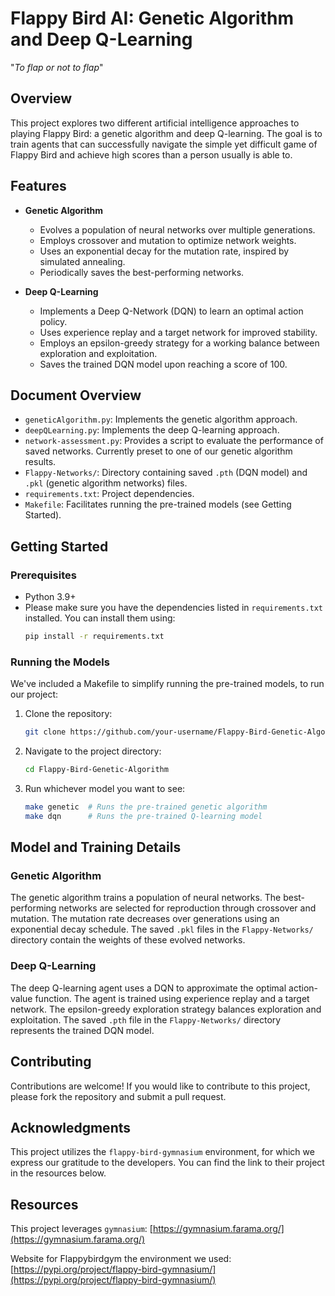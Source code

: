 # Flappy Bird AI: Genetic Algorithm and Deep Q-Learning

"*To flap or not to flap*"

## Overview

This project explores two different artificial intelligence approaches to playing Flappy Bird: a genetic algorithm and deep Q-learning.  The goal is to train agents that can successfully navigate the simple yet difficult game of Flappy Bird and achieve high scores than a person usually is able to.  

## Features

- **Genetic Algorithm**
    - Evolves a population of neural networks over multiple generations.
    - Employs crossover and mutation to optimize network weights.
    - Uses an exponential decay for the mutation rate, inspired by simulated annealing.
    - Periodically saves the best-performing networks.

- **Deep Q-Learning**
    - Implements a Deep Q-Network (DQN) to learn an optimal action policy.
    - Uses experience replay and a target network for improved stability.
    - Employs an epsilon-greedy strategy for a working balance between exploration and exploitation.
    - Saves the trained DQN model upon reaching a score of 100.

## Document Overview

- `geneticAlgorithm.py`: Implements the genetic algorithm approach.
- `deepQLearning.py`: Implements the deep Q-learning approach.
- `network-assessment.py`: Provides a script to evaluate the performance of saved networks. Currently preset to one of our genetic algorithm results.
- `Flappy-Networks/`: Directory containing saved `.pth` (DQN model) and `.pkl` (genetic algorithm networks) files.
- `requirements.txt`: Project dependencies.
- `Makefile`:  Facilitates running the pre-trained models (see Getting Started).

## Getting Started

### Prerequisites

- Python 3.9+
- Please make sure you have the dependencies listed in `requirements.txt` installed.  You can install them using:
    ```bash
    pip install -r requirements.txt
    ```

### Running the Models

We've included a Makefile to simplify running the pre-trained models, to run our project:

1. Clone the repository:
   ```bash
   git clone https://github.com/your-username/Flappy-Bird-Genetic-Algorithm.git
   ```

2. Navigate to the project directory:
   ```bash
   cd Flappy-Bird-Genetic-Algorithm
   ```

3. Run whichever model you want to see:
   ```bash
   make genetic  # Runs the pre-trained genetic algorithm
   make dqn      # Runs the pre-trained Q-learning model
   ```

## Model and Training Details

### Genetic Algorithm

The genetic algorithm trains a population of neural networks.  The best-performing networks are selected for reproduction through crossover and mutation. The mutation rate decreases over generations using an exponential decay schedule.  The saved `.pkl` files in the `Flappy-Networks/` directory contain the weights of these evolved networks.

### Deep Q-Learning

The deep Q-learning agent uses a DQN to approximate the optimal action-value function. The agent is trained using experience replay and a target network. The epsilon-greedy exploration strategy balances exploration and exploitation. The saved `.pth` file in the `Flappy-Networks/` directory represents the trained DQN model.

## Contributing

Contributions are welcome! If you would like to contribute to this project, please fork the repository and submit a pull request.

## Acknowledgments

This project utilizes the `flappy-bird-gymnasium` environment, for which we express our gratitude to the developers. You can find the link to their project in the resources below.

## Resources
This project leverages `gymnasium`: [https://gymnasium.farama.org/](https://gymnasium.farama.org/)

Website for Flappybirdgym the environment we used: [https://pypi.org/project/flappy-bird-gymnasium/](https://pypi.org/project/flappy-bird-gymnasium/)
